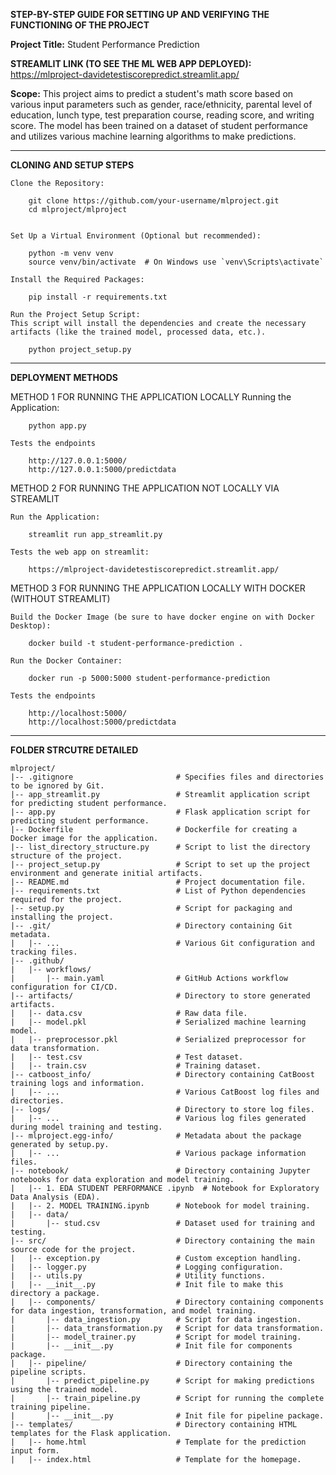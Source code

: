 **STEP-BY-STEP GUIDE FOR SETTING UP AND VERIFYING THE FUNCTIONING OF THE PROJECT**

**Project Title:** Student Performance Prediction

**STREAMLIT LINK (TO SEE THE ML WEB APP DEPLOYED):** https://mlproject-davidetestiscorepredict.streamlit.app/

**Scope:** This project aims to predict a student's math score based on various input parameters such as gender, race/ethnicity, parental level of education, lunch type, test preparation course, reading score, and writing score. The model has been trained on a dataset of student performance and utilizes various machine learning algorithms to make predictions.

----------------------------------------------

**CLONING AND SETUP STEPS**

    Clone the Repository:

        git clone https://github.com/your-username/mlproject.git
        cd mlproject/mlproject


    Set Up a Virtual Environment (Optional but recommended):

        python -m venv venv
        source venv/bin/activate  # On Windows use `venv\Scripts\activate`

    Install the Required Packages:

        pip install -r requirements.txt

    Run the Project Setup Script:
    This script will install the dependencies and create the necessary artifacts (like the trained model, processed data, etc.).

        python project_setup.py

----------------------------------------------

**DEPLOYMENT METHODS**

METHOD 1 FOR RUNNING THE APPLICATION LOCALLY
    Running the Application:

        python app.py

    Tests the endpoints 

        http://127.0.0.1:5000/
        http://127.0.0.1:5000/predictdata

METHOD 2 FOR RUNNING THE APPLICATION NOT LOCALLY VIA STREAMLIT

    Run the Application: 
    
        streamlit run app_streamlit.py

    Tests the web app on streamlit:
        
        https://mlproject-davidetestiscorepredict.streamlit.app/

METHOD 3 FOR RUNNING THE APPLICATION LOCALLY WITH DOCKER (WITHOUT STREAMLIT)

    Build the Docker Image (be sure to have docker engine on with Docker Desktop):

        docker build -t student-performance-prediction .

    Run the Docker Container:

        docker run -p 5000:5000 student-performance-prediction

    Tests the endpoints 

        http://localhost:5000/
        http://localhost:5000/predictdata

----------------------------------------------

**FOLDER STRCUTRE DETAILED**

    mlproject/
    |-- .gitignore                       # Specifies files and directories to be ignored by Git.
    |-- app_streamlit.py                 # Streamlit application script for predicting student performance.
    |-- app.py                           # Flask application script for predicting student performance.
    |-- Dockerfile                       # Dockerfile for creating a Docker image for the application.
    |-- list_directory_structure.py      # Script to list the directory structure of the project.
    |-- project_setup.py                 # Script to set up the project environment and generate initial artifacts.
    |-- README.md                        # Project documentation file.
    |-- requirements.txt                 # List of Python dependencies required for the project.
    |-- setup.py                         # Script for packaging and installing the project.
    |-- .git/                            # Directory containing Git metadata.
    |   |-- ...                          # Various Git configuration and tracking files.
    |-- .github/
    |   |-- workflows/
    |       |-- main.yaml                # GitHub Actions workflow configuration for CI/CD.
    |-- artifacts/                       # Directory to store generated artifacts.
    |   |-- data.csv                     # Raw data file.
    |   |-- model.pkl                    # Serialized machine learning model.
    |   |-- preprocessor.pkl             # Serialized preprocessor for data transformation.
    |   |-- test.csv                     # Test dataset.
    |   |-- train.csv                    # Training dataset.
    |-- catboost_info/                   # Directory containing CatBoost training logs and information.
    |   |-- ...                          # Various CatBoost log files and directories.
    |-- logs/                            # Directory to store log files.
    |   |-- ...                          # Various log files generated during model training and testing.
    |-- mlproject.egg-info/              # Metadata about the package generated by setup.py.
    |   |-- ...                          # Various package information files.
    |-- notebook/                        # Directory containing Jupyter notebooks for data exploration and model training.
    |   |-- 1. EDA STUDENT PERFORMANCE .ipynb  # Notebook for Exploratory Data Analysis (EDA).
    |   |-- 2. MODEL TRAINING.ipynb      # Notebook for model training.
    |   |-- data/
    |       |-- stud.csv                 # Dataset used for training and testing.
    |-- src/                             # Directory containing the main source code for the project.
    |   |-- exception.py                 # Custom exception handling.
    |   |-- logger.py                    # Logging configuration.
    |   |-- utils.py                     # Utility functions.
    |   |-- __init__.py                  # Init file to make this directory a package.
    |   |-- components/                  # Directory containing components for data ingestion, transformation, and model training.
    |       |-- data_ingestion.py        # Script for data ingestion.
    |       |-- data_transformation.py   # Script for data transformation.
    |       |-- model_trainer.py         # Script for model training.
    |       |-- __init__.py              # Init file for components package.
    |   |-- pipeline/                    # Directory containing the pipeline scripts.
    |       |-- predict_pipeline.py      # Script for making predictions using the trained model.
    |       |-- train_pipeline.py        # Script for running the complete training pipeline.
    |       |-- __init__.py              # Init file for pipeline package.
    |-- templates/                       # Directory containing HTML templates for the Flask application.
    |   |-- home.html                    # Template for the prediction input form.
    |   |-- index.html                   # Template for the homepage.


